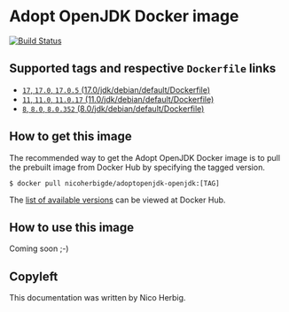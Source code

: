 # Adopt OpenJDK Docker image

[![Build Status](https://github.com/nicoherbigio/docker-adoptopenjdk-openjdk/actions/workflows/build-docker-images.yml/badge.svg)](https://github.com/nicoherbigio/docker-adoptopenjdk-openjdk/actions/workflows/build-docker-images.yml)

## Supported tags and respective `Dockerfile` links

 * [`17`, `17.0`, `17.0.5` (17.0/jdk/debian/default/Dockerfile)](https://github.com/nicoherbigio/docker-adoptopenjdk-openjdk/blob/main/17.0/jdk/debian/default/Dockerfile)
 * [`11`, `11.0`, `11.0.17` (11.0/jdk/debian/default/Dockerfile)](https://github.com/nicoherbigio/docker-adoptopenjdk-openjdk/blob/main/11.0/jdk/debian/default/Dockerfile)
 * [`8`, `8.0`, `8.0.352` (8.0/jdk/debian/default/Dockerfile)](https://github.com/nicoherbigio/docker-adoptopenjdk-openjdk/blob/main/8.0/jdk/debian/default/Dockerfile)

## How to get this image

The recommended way to get the Adopt OpenJDK Docker image is to pull the prebuilt image from Docker Hub by specifying the tagged version.

```console
$ docker pull nicoherbigde/adoptopenjdk-openjdk:[TAG]
```

The [list of available versions](https://hub.docker.com/r/nicoherbigde/adoptopenjdk-openjdk/tags) can be viewed at Docker Hub.

## How to use this image

Coming soon ;-)

## Copyleft

This documentation was written by Nico Herbig.
